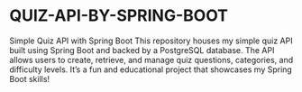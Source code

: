 # QUIZ-API-BY-SPRING-BOOT
 Simple Quiz API with Spring Boot  This repository houses my simple quiz API built using Spring Boot and backed by a PostgreSQL database. The API allows users to create, retrieve, and manage quiz questions, categories, and difficulty levels. It’s a fun and educational project that showcases my Spring Boot skills! 
